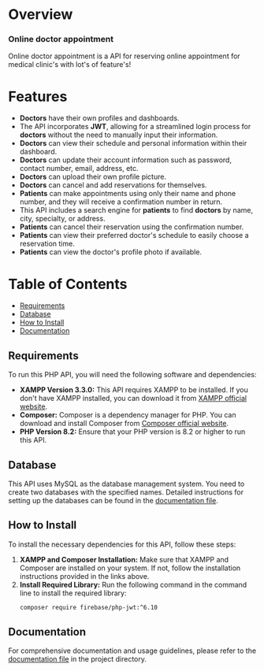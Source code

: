 # Overview
 ### Online doctor appointment
Online doctor appointment is a API for reserving online appointment for medical clinic's with lot's of feature's!
 # Features
- **Doctors** have their own profiles and dashboards.
- The API incorporates **JWT**, allowing for a streamlined login process for **doctors** without the need to manually input their information.
- **Doctors** can view their schedule and personal information within their dashboard.
- **Doctors** can update their account information such as password, contact number, email, address, etc.
- **Doctors** can upload their own profile picture.
- **Doctors** can cancel and add reservations for themselves.
- **Patients** can make appointments using only their name and phone number, and they will receive a confirmation number in return.
- This API includes a search engine for **patients** to find **doctors** by name, city, specialty, or address.
- **Patients** can cancel their reservation using the confirmation number.
- **Patients** can view their preferred doctor's schedule to easily choose a reservation time.
- **Patients** can view the doctor's profile photo if available.





# Table of Contents
- [Requirements](#requirements)
- [Database](#database)
- [How to Install](#how-to-install)
- [Documentation](#documentation)

## Requirements
To run this PHP API, you will need the following software and dependencies:
- **XAMPP Version 3.3.0:** This API requires XAMPP to be installed. If you don't have XAMPP installed, you can download it from [XAMPP official website](https://www.apachefriends.org/index.html).
- **Composer:** Composer is a dependency manager for PHP. You can download and install Composer from [Composer official website](https://getcomposer.org/download/).
- **PHP Version 8.2:** Ensure that your PHP version is 8.2 or higher to run this API.

## Database
This API uses MySQL as the database management system. You need to create two databases with the specified names. Detailed instructions for setting up the databases can be found in the [documentation file](./documentation.md).

## How to Install
To install the necessary dependencies for this API, follow these steps:
1. **XAMPP and Composer Installation:** Make sure that XAMPP and Composer are installed on your system. If not, follow the installation instructions provided in the links above.
2. **Install Required Library:** Run the following command in the command line to install the required library:
    ```bash
    composer require firebase/php-jwt:^6.10
    ```

## Documentation
For comprehensive documentation and usage guidelines, please refer to the [documentation file](./documentation.md) in the project directory.

